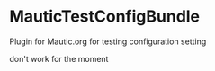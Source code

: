# MauticTestConfigBundle
Plugin for Mautic.org for testing configuration setting

don't work for the moment
